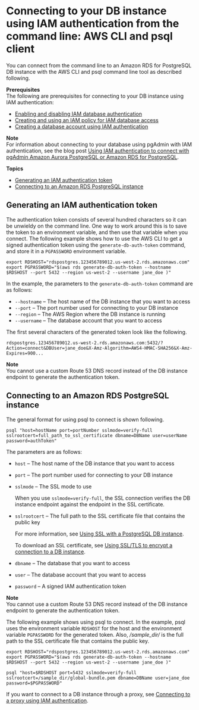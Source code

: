 # Connecting to your DB instance using IAM authentication from the command line: AWS CLI and psql client<a name="UsingWithRDS.IAMDBAuth.Connecting.AWSCLI.PostgreSQL"></a>

You can connect from the command line to an Amazon RDS for PostgreSQL DB instance with the AWS CLI and psql command line tool as described following\.

**Prerequisites**  
The following are prerequisites for connecting to your DB instance using IAM authentication:
+ [Enabling and disabling IAM database authentication](UsingWithRDS.IAMDBAuth.Enabling.md)
+ [Creating and using an IAM policy for IAM database access](UsingWithRDS.IAMDBAuth.IAMPolicy.md)
+ [Creating a database account using IAM authentication](UsingWithRDS.IAMDBAuth.DBAccounts.md)

**Note**  
For information about connecting to your database using pgAdmin with IAM authentication, see the blog post [Using IAM authentication to connect with pgAdmin Amazon Aurora PostgreSQL or Amazon RDS for PostgreSQL](http://aws.amazon.com/blogs/database/using-iam-authentication-to-connect-with-pgadmin-amazon-aurora-postgresql-or-amazon-rds-for-postgresql/)\.

**Topics**
+ [Generating an IAM authentication token](#UsingWithRDS.IAMDBAuth.Connecting.AWSCLI.AuthToken.PostgreSQL)
+ [Connecting to an Amazon RDS PostgreSQL instance](#UsingWithRDS.IAMDBAuth.Connecting.AWSCLI.Connect.PostgreSQL)

## Generating an IAM authentication token<a name="UsingWithRDS.IAMDBAuth.Connecting.AWSCLI.AuthToken.PostgreSQL"></a>

The authentication token consists of several hundred characters so it can be unwieldy on the command line\. One way to work around this is to save the token to an environment variable, and then use that variable when you connect\. The following example shows how to use the AWS CLI to get a signed authentication token using the `generate-db-auth-token` command, and store it in a `PGPASSWORD` environment variable\.

```
export RDSHOST="rdspostgres.123456789012.us-west-2.rds.amazonaws.com"
export PGPASSWORD="$(aws rds generate-db-auth-token --hostname $RDSHOST --port 5432 --region us-west-2 --username jane_doe )"
```

In the example, the parameters to the `generate-db-auth-token` command are as follows:
+ `--hostname` – The host name of the DB instance that you want to access
+ `--port` – The port number used for connecting to your DB instance
+ `--region` – The AWS Region where the DB instance is running
+ `--username` – The database account that you want to access

The first several characters of the generated token look like the following\.

```
rdspostgres.123456789012.us-west-2.rds.amazonaws.com:5432/?Action=connect&DBUser=jane_doe&X-Amz-Algorithm=AWS4-HMAC-SHA256&X-Amz-Expires=900...
```

**Note**  
You cannot use a custom Route 53 DNS record instead of the DB instance endpoint to generate the authentication token\.

## Connecting to an Amazon RDS PostgreSQL instance<a name="UsingWithRDS.IAMDBAuth.Connecting.AWSCLI.Connect.PostgreSQL"></a>

The general format for using psql to connect is shown following\.

```
psql "host=hostName port=portNumber sslmode=verify-full sslrootcert=full_path_to_ssl_certificate dbname=DBName user=userName password=authToken"
```

The parameters are as follows:
+ `host` – The host name of the DB instance that you want to access
+ `port` – The port number used for connecting to your DB instance
+ `sslmode` – The SSL mode to use

  When you use `sslmode=verify-full`, the SSL connection verifies the DB instance endpoint against the endpoint in the SSL certificate\.
+ `sslrootcert` – The full path to the SSL certificate file that contains the public key

  For more information, see [Using SSL with a PostgreSQL DB instance](PostgreSQL.Concepts.General.SSL.md)\.

  To download an SSL certificate, see [Using SSL/TLS to encrypt a connection to a DB instance](UsingWithRDS.SSL.md)\.
+ `dbname` – The database that you want to access
+ `user` – The database account that you want to access
+ `password` – A signed IAM authentication token

**Note**  
You cannot use a custom Route 53 DNS record instead of the DB instance endpoint to generate the authentication token\.

The following example shows using psql to connect\. In the example, psql uses the environment variable `RDSHOST` for the host and the environment variable `PGPASSWORD` for the generated token\. Also, */sample\_dir/* is the full path to the SSL certificate file that contains the public key\.

```
export RDSHOST="rdspostgres.123456789012.us-west-2.rds.amazonaws.com"
export PGPASSWORD="$(aws rds generate-db-auth-token --hostname $RDSHOST --port 5432 --region us-west-2 --username jane_doe )"
                    
psql "host=$RDSHOST port=5432 sslmode=verify-full sslrootcert=/sample_dir/global-bundle.pem dbname=DBName user=jane_doe password=$PGPASSWORD"
```

If you want to connect to a DB instance through a proxy, see [Connecting to a proxy using IAM authentication](rds-proxy-setup.md#rds-proxy-connecting-iam)\.